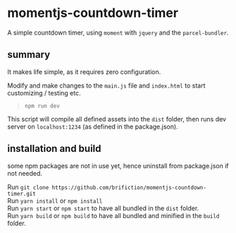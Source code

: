 # momentjs-countdown-timer

A simple countdown timer, using `moment` with `jquery` and the `parcel-bundler`.

## summary 

It makes life simple, as it requires zero configuration. 

Modify and make changes to the `main.js` file and `index.html` to start customizing / testing etc.

> `npm run dev`

This script will compile all defined assets into the `dist` folder, then runs dev server on `localhost:1234` (as defined in the package.json).

## installation and build

some npm packages are not in use yet, hence uninstall from package.json if not needed.

Run `git clone https://github.com/brifiction/momentjs-countdown-timer.git` <br>
Run `yarn install` or `npm install` <br>
Run `yarn start` or `npm start` to have all bundled in the `dist` folder. <br>
Run `yarn build` or `npm build` to have all bundled and minified in the `build` folder. <br>


